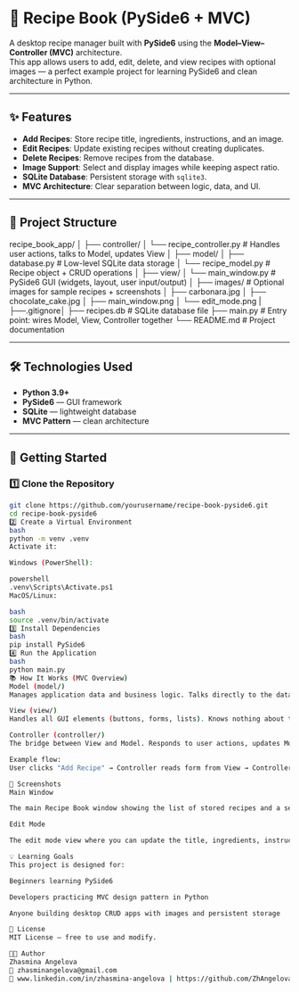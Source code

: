 # 📖 Recipe Book (PySide6 + MVC)

A desktop recipe manager built with **PySide6** using the **Model–View–Controller (MVC)** architecture.  
This app allows users to add, edit, delete, and view recipes with optional images — a perfect example project for learning PySide6 and clean architecture in Python.

---

## ✨ Features

- **Add Recipes**: Store recipe title, ingredients, instructions, and an image.
- **Edit Recipes**: Update existing recipes without creating duplicates.
- **Delete Recipes**: Remove recipes from the database.
- **Image Support**: Select and display images while keeping aspect ratio.
- **SQLite Database**: Persistent storage with `sqlite3`.
- **MVC Architecture**: Clear separation between logic, data, and UI.

---

## 📂 Project Structure

recipe_book_app/
│
├── controller/
│ └── recipe_controller.py # Handles user actions, talks to Model, updates View
│
├── model/
│ ├── database.py # Low-level SQLite data storage
│ └── recipe_model.py # Recipe object + CRUD operations
│
├── view/
│ └── main_window.py # PySide6 GUI (widgets, layout, user input/output)
│
├── images/ # Optional images for sample recipes + screenshots
│ ├── carbonara.jpg
│ ├── chocolate_cake.jpg
│ ├── main_window.png
│ └── edit_mode.png
|
├──.gitignore│
├── recipes.db # SQLite database file
├── main.py # Entry point: wires Model, View, Controller together
└── README.md # Project documentation

---

## 🛠 Technologies Used

- **Python 3.9+**
- **PySide6** — GUI framework
- **SQLite** — lightweight database
- **MVC Pattern** — clean architecture

---

## 🚀 Getting Started

### 1️⃣ Clone the Repository
```bash
git clone https://github.com/yourusername/recipe-book-pyside6.git
cd recipe-book-pyside6
2️⃣ Create a Virtual Environment
bash
python -m venv .venv
Activate it:

Windows (PowerShell):

powershell
.venv\Scripts\Activate.ps1
MacOS/Linux:

bash
source .venv/bin/activate
3️⃣ Install Dependencies
bash
pip install PySide6
4️⃣ Run the Application
bash
python main.py
📚 How It Works (MVC Overview)
Model (model/)
Manages application data and business logic. Talks directly to the database.

View (view/)
Handles all GUI elements (buttons, forms, lists). Knows nothing about the database.

Controller (controller/)
The bridge between View and Model. Responds to user actions, updates Model, refreshes View.

Example flow:
User clicks "Add Recipe" → Controller reads form from View → Controller calls Model.add_recipe() → Model updates Database → Controller refreshes View

📸 Screenshots
Main Window

The main Recipe Book window showing the list of stored recipes and a selected recipe in view mode.

Edit Mode

The edit mode view where you can update the title, ingredients, instructions, and image of an existing recipe.

💡 Learning Goals
This project is designed for:

Beginners learning PySide6

Developers practicing MVC design pattern in Python

Anyone building desktop CRUD apps with images and persistent storage

📝 License
MIT License — free to use and modify.

👨‍💻 Author
Zhasmina Angelova
📧 zhasminangelova@gmail.com
🔗 www.linkedin.com/in/zhasmina-angelova | https://github.com/ZhAngelova












